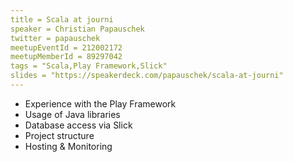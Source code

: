 ```yaml
---
title = Scala at journi
speaker = Christian Papauschek
twitter = papauschek
meetupEventId = 212002172
meetupMemberId = 89297042
tags = "Scala,Play Framework,Slick"
slides = "https://speakerdeck.com/papauschek/scala-at-journi"
---
```

* Experience with the Play Framework
* Usage of Java libraries
* Database access via Slick 
* Project structure
* Hosting & Monitoring